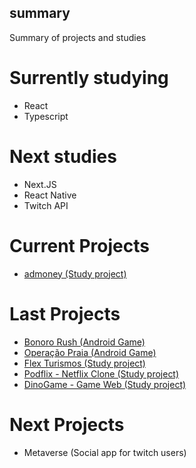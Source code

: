 ## summary
Summary of projects and studies

# Surrently studying
- React
- Typescript

# Next studies
- Next.JS
- React Native
- Twitch API

# Current Projects
- [admoney (Study project)](https://github.com/fcsneto/dtmoney)

# Last Projects
- [Bonoro Rush (Android Game)](https://play.google.com/store/apps/details?id=air.br.com.franciscocorreia.bonoroRush)
- [Operação Praia (Android Game)](https://play.google.com/store/apps/details?id=air.br.com.franciscocorreia.operacaopraia)
- [Flex Turismos (Study project)](https://github.com/fcsneto/flex_turismos)
- [Podflix - Netflix Clone (Study project)](https://github.com/fcsneto/PodFlix)
- [DinoGame - Game Web (Study project)](https://github.com/fcsneto/DinoGame)

# Next Projects
- Metaverse (Social app for twitch users)

